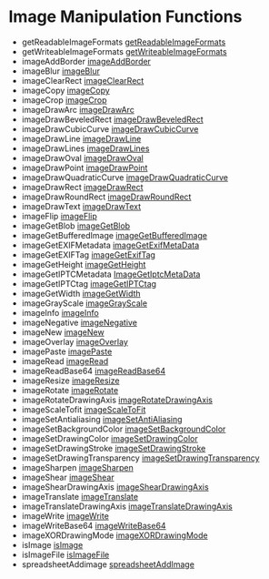 # Image Manipulation Functions

- getReadableImageFormats [getReadableImageFormats](../functions/getreadableimageformats.md)
- getWriteableImageFormats [getWriteableImageFormats](../functions/getwriteableimageformats.md)
- imageAddBorder [imageAddBorder](../functions/imageaddborder.md)
- imageBlur [imageBlur](../functions/imageblur.md)
- imageClearRect [imageClearRect](../functions/imageclearrect.md)
- imageCopy [imageCopy](../functions/imagecopy.md)
- imageCrop [imageCrop](../functions/imagecrop.md)
- imageDrawArc [imageDrawArc](../functions/imagedrawarc.md)
- imageDrawBeveledRect [imageDrawBeveledRect](../functions/imagedrawbeveledrect.md)
- imageDrawCubicCurve [imageDrawCubicCurve](../functions/imagedrawcubiccurve.md)
- imageDrawLine [imageDrawLine](../functions/imagedrawline.md)
- imageDrawLines [imageDrawLines](../functions/imagedrawlines.md)
- imageDrawOval [imageDrawOval](../functions/imagedrawoval.md)
- imageDrawPoint [imageDrawPoint](../functions/imagedrawpoint.md)
- imageDrawQuadraticCurve [imageDrawQuadraticCurve](../functions/imagedrawquadraticcurve.md)
- imageDrawRect [imageDrawRect](../functions/imagedrawrect.md)
- imageDrawRoundRect [imageDrawRoundRect](../functions/imagedrawroundrect.md)
- imageDrawText [imageDrawText](../functions/imagedrawtext.md)
- imageFlip [imageFlip](../functions/imageflip.md)
- imageGetBlob [imageGetBlob](../functions/imagegetblob.md)
- imageGetBufferedImage [imageGetBufferedImage](../functions/imagegetbufferedimage.md)
- imageGetEXIFMetadata [imageGetExifMetaData](../functions/imagegetexifmetadata.md)
- imageGetEXIFTag [imageGetExifTag](../functions/imagegetexiftag.md)
- imageGetHeight [imageGetHeight](../functions/imagegetheight.md)
- imageGetIPTCMetadata [ImageGetIptcMetaData](../functions/imagegetiptcmetadata.md)
- imageGetIPTCtag [imageGetIPTCtag](../functions/imagegetiptctag.md)
- imageGetWidth [imageGetWidth](../functions/imagegetwidth.md)
- imageGrayScale [imageGrayScale](../functions/imagegrayscale.md)
- imageInfo [imageInfo](../functions/imageinfo.md)
- imageNegative [imageNegative](../functions/imagenegative.md)
- imageNew [imageNew](../functions/imagenew.md)
- imageOverlay [imageOverlay](../functions/imageoverlay.md)
- imagePaste [imagePaste](../functions/imagepaste.md)
- imageRead [imageRead](../functions/imageread.md)
- imageReadBase64 [imageReadBase64](../functions/imagereadbase64.md)
- imageResize [imageResize](../functions/imageresize.md)
- imageRotate [imageRotate](../functions/imagerotate.md)
- imageRotateDrawingAxis [imageRotateDrawingAxis](../functions/imagerotatedrawingaxis.md)
- imageScaleTofit [imageScaleToFit](../functions/imagescaletofit.md)
- imageSetAntialiasing [imageSetAntiAliasing](../functions/imagesetantialiasing.md)
- imageSetBackgroundColor [imageSetBackgroundColor](../functions/imagesetbackgroundcolor.md)
- imageSetDrawingColor [imageSetDrawingColor](../functions/imagesetdrawingcolor.md)
- imageSetDrawingStroke [imageSetDrawingStroke](../functions/imagesetdrawingstroke.md)
- imageSetDrawingTransparency [imageSetDrawingTransparency](../functions/imagesetdrawingtransparency.md)
- imageSharpen [imageSharpen](../functions/imagesharpen.md)
- imageShear [imageShear](../functions/imageshear.md)
- imageShearDrawingAxis [imageShearDrawingAxis](../functions/imagesheardrawingaxis.md)
- imageTranslate [imageTranslate](../functions/imagetranslate.md)
- imageTranslateDrawingAxis [imageTranslateDrawingAxis](../functions/imagetranslatedrawingaxis.md)
- imageWrite [imageWrite](../functions/imagewrite.md)
- imageWriteBase64 [imageWriteBase64](../functions/imagewritebase64.md)
- imageXORDrawingMode [imageXORDrawingMode](../functions/imagexordrawingmode.md)
- isImage [isImage](../functions/isimage.md)
- isImageFile [isImageFile](../functions/isimagefile.md)
- spreadsheetAddimage [spreadsheetAddImage](../functions/spreadsheetaddimage.md)
